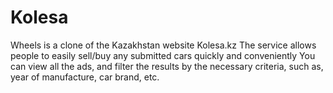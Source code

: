 # Kolesa  
Wheels is a clone of the Kazakhstan website Kolesa.kz
The service allows people to easily sell/buy any submitted cars quickly and conveniently
You can view all the ads, and filter the results by the necessary criteria, such as, year of manufacture, car brand, etc.
